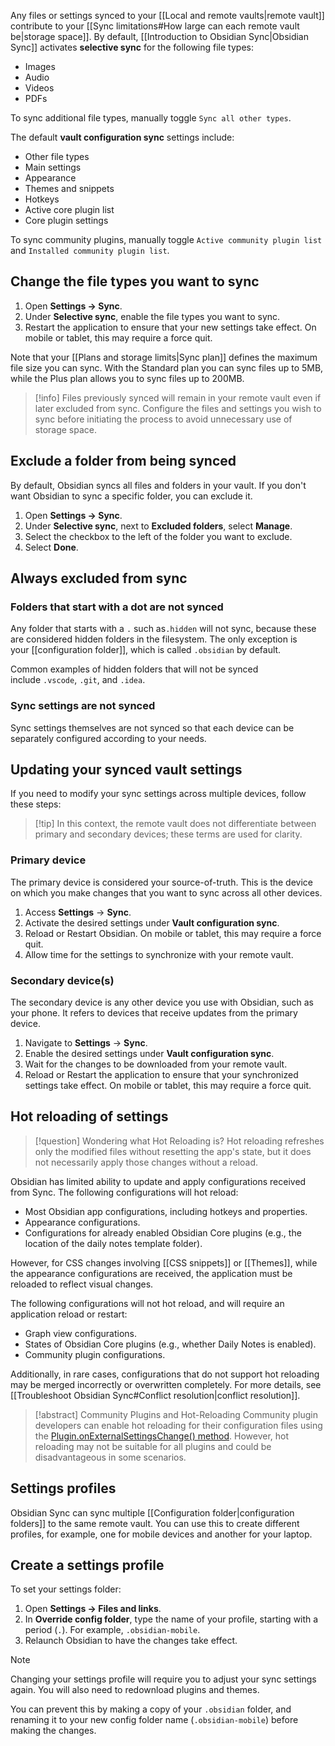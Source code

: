 Any files or settings synced to your [[Local and remote vaults|remote vault]] contribute to your [[Sync limitations#How large can each remote vault be|storage space]]. By default, [[Introduction to Obsidian Sync|Obsidian Sync]] activates **selective sync** for the following file types:
- Images
- Audio
- Videos
- PDFs

To sync additional file types, manually toggle `Sync all other types`.

The default **vault configuration sync** settings include:
- Other file types
- Main settings
- Appearance
- Themes and snippets
- Hotkeys
- Active core plugin list
- Core plugin settings

To sync community plugins, manually toggle `Active community plugin list` and `Installed community plugin list`.

## Change the file types you want to sync

1. Open **Settings → Sync**.
2. Under **Selective sync**, enable the file types you want to sync.
3. Restart the application to ensure that your new settings take effect. On mobile or tablet, this may require a force quit.

Note that your [[Plans and storage limits|Sync plan]] defines the maximum file size you can sync. With the Standard plan you can sync files up to 5MB, while the Plus plan allows you to sync files up to 200MB.

> [!info] Files previously synced will remain in your remote vault even if later excluded from sync. Configure the files and settings you wish to sync before initiating the process to avoid unnecessary use of storage space.


## Exclude a folder from being synced

By default, Obsidian syncs all files and folders in your vault. If you don't want Obsidian to sync a specific folder, you can exclude it.

1. Open **Settings → Sync**.
2. Under **Selective sync**, next to **Excluded folders**, select **Manage**.
3. Select the checkbox to the left of the folder you want to exclude.
4. Select **Done**.

## Always excluded from sync

### Folders that start with a dot are not synced

Any folder that starts with a `.` such as`.hidden` will not sync, because these are considered hidden folders in the filesystem. The only exception is your [[configuration folder]], which is called `.obsidian` by default.

Common examples of hidden folders that will not be synced include `.vscode`, `.git`, and `.idea`.

### Sync settings are not synced

Sync settings themselves are not synced so that each device can be separately configured according to your needs.

## Updating your synced vault settings

If you need to modify your sync settings across multiple devices, follow these steps:

> [!tip] In this context, the remote vault does not differentiate between primary and secondary devices; these terms are used for clarity.

### Primary device

The primary device is considered your source-of-truth. This is the device on which you make changes that you want to sync across all other devices.

1. Access **Settings** → **Sync**.
2. Activate the desired settings under **Vault configuration sync**.
3. Reload or Restart Obsidian. On mobile or tablet, this may require a force quit.
4. Allow time for the settings to synchronize with your remote vault.

### Secondary device(s)

The secondary device is any other device you use with Obsidian, such as your phone. It refers to devices that receive updates from the primary device.

1. Navigate to **Settings** → **Sync**.
2. Enable the desired settings under **Vault configuration sync**.
3. Wait for the changes to be downloaded from your remote vault.
4. Reload or Restart the application to ensure that your synchronized settings take effect. On mobile or tablet, this may require a force quit.

## Hot reloading of settings

> [!question] Wondering what Hot Reloading is? Hot reloading refreshes only the modified files without resetting the app's state, but it does not necessarily apply those changes without a reload.

Obsidian has limited ability to update and apply configurations received from Sync. The following configurations will hot reload:

- Most Obsidian app configurations, including hotkeys and properties.
- Appearance configurations.
- Configurations for already enabled Obsidian Core plugins (e.g., the location of the daily notes template folder).

However, for CSS changes involving [[CSS snippets]] or [[Themes]], while the appearance configurations are received, the application must be reloaded to reflect visual changes.

The following configurations will not hot reload, and will require an application reload or restart:

- Graph view configurations.
- States of Obsidian Core plugins (e.g., whether Daily Notes is enabled).
- Community plugin configurations.

Additionally, in rare cases, configurations that do not support hot reloading may be merged incorrectly or overwritten completely. For more details, see [[Troubleshoot Obsidian Sync#Conflict resolution|conflict resolution]].

> [!abstract] Community Plugins and Hot-Reloading
> Community plugin developers can enable hot reloading for their configuration files using the [Plugin.onExternalSettingsChange() method](https://docs.obsidian.md/Reference/TypeScript+API/Plugin/onExternalSettingsChange). However, hot reloading may not be suitable for all plugins and could be disadvantageous in some scenarios.


## Settings profiles

Obsidian Sync can sync multiple [[Configuration folder|configuration folders]] to the same remote vault. You can use this to create different profiles, for example, one for mobile devices and another for your laptop.
## Create a settings profile

To set your settings folder:

1. Open **Settings → Files and links**.
2. In **Override config folder**, type the name of your profile, starting with a period (`.`). For example, `.obsidian-mobile`.
3. Relaunch Obsidian to have the changes take effect.

> [!note] 
> Changing your settings profile will require you to adjust your sync settings again. You will also need to redownload plugins and themes.
> 
> You can prevent this by making a copy of your `.obsidian` folder, and renaming it to your new config folder name (`.obsidian-mobile`) before making the changes.
